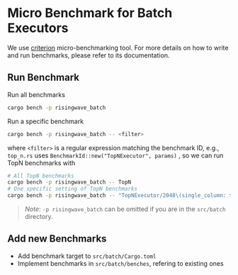 # Micro Benchmark for Batch Executors

We use [criterion](https://bheisler.github.io/criterion.rs/book/index.html) micro-benchmarking tool. For more details on how to write and run benchmarks, please refer to its documentation.

## Run Benchmark

Run all benchmarks

```bash
cargo bench -p risingwave_batch
```

Run a specific benchmark

```bash
cargo bench -p risingwave_batch -- <filter>
```

where `<filter>` is a regular expression matching the benchmark ID, e.g., 
`top_n.rs` uses `BenchmarkId::new("TopNExecutor", params)` , so we can run TopN benchmarks with

```bash
# All TopN benchmarks
cargo bench -p risingwave_batch -- TopN
# One specific setting of TopN benchmarks
cargo bench -p risingwave_batch -- "TopNExecutor/2048\(single_column: true\)"
```

> *Note*: `-p risingwave_batch` can be omitted if you are in the `src/batch` directory.

## Add new Benchmarks

* Add benchmark target to `src/batch/Cargo.toml`
* Implement benchmarks in `src/batch/benches`, refering to existing ones
